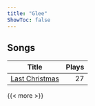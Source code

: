 ```yaml
---
title: "Glee"
ShowToc: false
---
```


## Songs
Title | Plays 
----- | -----: 
[Last Christmas](/songs/last-christmas) | 27

{{< more >}}